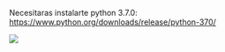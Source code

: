 Necesitaras instalarte python 3.7.0:
https://www.python.org/downloads/release/python-370/



<img src="https://i.imgur.com/5nXfJpa.png">
